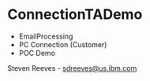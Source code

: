 # ConnectionTADemo

* EmailProcessing 
* PC Connection (Customer)
* POC Demo

 Steven Reeves - sdreeves@us.ibm.com


